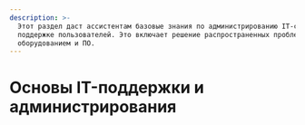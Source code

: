 ```yaml
---
description: >-
  Этот раздел даст ассистентам базовые знания по администрированию IT-систем и
  поддержке пользователей. Это включает решение распространенных проблем с
  оборудованием и ПО.
---
```


# Основы IT-поддержки и администрирования

